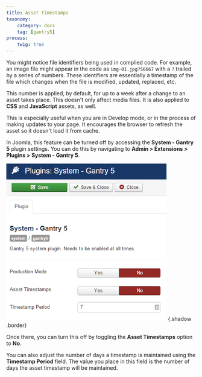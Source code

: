 ```yaml
---
title: Asset Timestamps
taxonomy:
    category: docs
    tag: [gantry5]
process:
    twig: true
---
```


You might notice file identifiers being used in compiled code. For example, an image file might appear in the code as `img-01.jpg?56667` with a `?` trailed by a series of numbers. These identifiers are essentially a timestamp of the file which changes when the file is modified, updated, replaced, etc.

This number is applied, by default, for up to a week after a change to an asset takes place. This doesn't only affect media files. It is also applied to **CSS** and **JavaScript** assets, as well.

This is especially useful when you are in Develop mode, or in the process of making updates to your page. It encourages the browser to refresh the asset so it doesn't load it from cache.

In Joomla, this feature can be turned off by accessing the **System - Gantry 5** plugin settings. You can do this by navigating to **Admin > Extensions > Plugins > System - Gantry 5**.

![Asset Timestamps](asset.png) {.shadow .border}

Once there, you can turn this off by toggling the **Asset Timestamps** option to **No**.

You can also adjust the number of days a timestamp is maintained using the **Timestamp Period** field. The value you place in this field is the number of days the asset timestamp will be maintained.